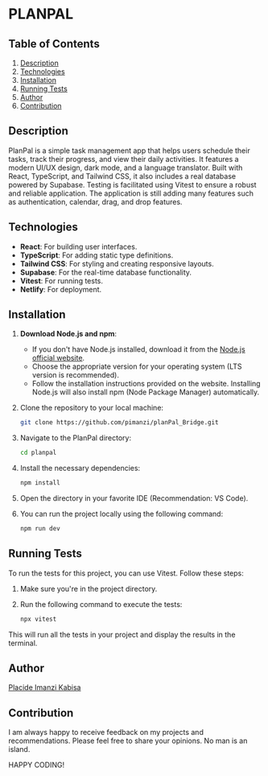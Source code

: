 # PLANPAL

## Table of Contents

1. [Description](#description)
2. [Technologies](#technologies)
3. [Installation](#installation)
4. [Running Tests](#running-tests)
5. [Author](#author)
6. [Contribution](#contribution)

## Description  

PlanPal is a simple task management app that helps users schedule their tasks, track their progress, and view their daily activities. It features a modern UI/UX design, dark mode, and a language translator. Built with React, TypeScript, and Tailwind CSS, it also includes a real database powered by Supabase. Testing is facilitated using Vitest to ensure a robust and reliable application. The application is still adding many features such as authentication, calendar, drag, and drop features.

## Technologies

- **React**: For building user interfaces.
- **TypeScript**: For adding static type definitions.
- **Tailwind CSS**: For styling and creating responsive layouts.
- **Supabase**: For the real-time database functionality.
- **Vitest**: For running tests.
- **Netlify**: For deployment.


## Installation

1. **Download Node.js and npm**:
   - If you don't have Node.js installed, download it from the [Node.js official website](https://nodejs.org/).
   - Choose the appropriate version for your operating system (LTS version is recommended).
   - Follow the installation instructions provided on the website. Installing Node.js will also install npm (Node Package Manager) automatically.

2. Clone the repository to your local machine:

    ```bash
    git clone https://github.com/pimanzi/planPal_Bridge.git
    ```

3. Navigate to the PlanPal directory:

    ```bash
    cd planpal
    ```

4. Install the necessary dependencies:

    ```bash
    npm install
    ```

5. Open the directory in your favorite IDE (Recommendation: VS Code).

6. You can run the project locally using the following command:

    ```bash
    npm run dev
    ```

## Running Tests

To run the tests for this project, you can use Vitest. Follow these steps:

1. Make sure you're in the project directory.

2. Run the following command to execute the tests:

    ```bash
    npx vitest
    ```

This will run all the tests in your project and display the results in the terminal.

## Author

[Placide Imanzi Kabisa](https://github.com/pimanzi)

## Contribution

I am always happy to receive feedback on my projects and recommendations. Please feel free to share your opinions. No man is an island.

HAPPY CODING!

